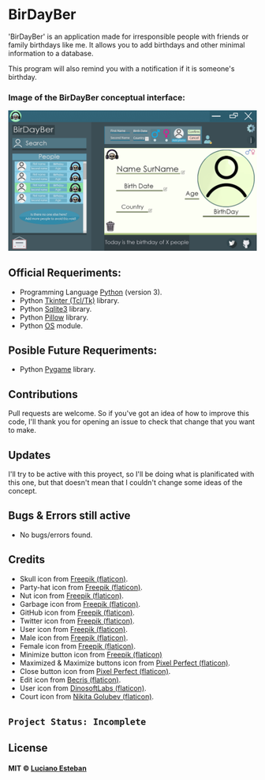 # BirDayBer
'BirDayBer' is an application made for irresponsible people with friends or family birthdays like me.
It allows you to add birthdays and other minimal information to a database.

This program will also remind you with a notification if it is someone's birthday.

### Image of the BirDayBer conceptual interface:

![.](conceptual/interface_design_updated.png)


## Official Requeriments:

- Programming Language [Python](https://www.python.org/) (version 3).
- Python [Tkinter (Tcl/Tk)](https://docs.python.org/3/library/tkinter.html) library.
- Python [Sqlite3](https://docs.python.org/3/library/sqlite3.html) library.
- Python [Pillow](https://pypi.org/project/Pillow/) library.
- Python [OS](https://docs.python.org/3/library/os.html) module.

## Posible Future Requeriments:

- Python [Pygame](https://www.pygame.org/news) library.

## Contributions

Pull requests are welcome.
So if you've got an idea of how to improve this code, I'll thank you for
opening an issue to check that change that you want to make.

## Updates

I'll try to be active with this proyect, so I'll be doing what is planificated 
with this one, but that doesn't mean that I couldn't change some ideas of the concept. 

## Bugs & Errors still active

- No bugs/errors found.

## Credits

- Skull icon from [Freepik (flaticon)](https://www.flaticon.com/free-icon/skull_485605?related_id=485564&origin=search).
- Party-hat icon from [Freepik (flaticon)](https://www.flaticon.com/free-icon/party-hat_3990692).
- Nut icon from [Freepik (flaticon)](https://www.flaticon.com/free-icon/nut_3593739).
- Garbage icon from [Freepik (flaticon)](https://www.flaticon.com/free-icon/garbage_3143497?related_id=3143497&origin=search).
- GitHub icon from [Freepik (flaticon)](https://www.flaticon.com/free-icon/github_1051275).
- Twitter icon from [Freepik (flaticon)](https://www.flaticon.com/free-icon/twitter_185961).
- User icon from [Freepik (flaticon)](https://www.flaticon.com/free-icon/user_747376).
- Male icon from [Freepik (flaticon)](https://www.flaticon.com/free-icon/man_2284900?related_id=2284900&origin=search).
- Female icon from [Freepik (flaticon)](https://www.flaticon.com/free-icon/woman_2284897).
- Minimize button icon from [Freepik (flaticon)](https://www.flaticon.com/free-icon/minimise-button_74888)
- Maximized & Maximize buttons icon from [Pixel Perfect (flaticon)](https://www.flaticon.com/free-icon/move_2749235?related_id=2749235&origin=search).
- Close button icon from [Pixel Perfect (flaticon)](https://www.flaticon.com/free-icon/close_1828778?related_id=1828778&origin=search).
- Edit icon from [Becris (flaticon)](https://www.flaticon.com/free-icon/edit_860814?term=edit&.page=1&position=4&page=1&position=4&related_id=860814&origin=search).
- User icon from [DinosoftLabs (flaticon)](https://www.flaticon.com/free-icon/user_4018596).
- Court icon from [Nikita Golubev (flaticon)](https://www.flaticon.com/free-icon/court_1750412?related_id=1750530&origin=search).


## ```Project Status: Incomplete```

## License

#### MIT © [Luciano Esteban](https://github.com/LucioFex)